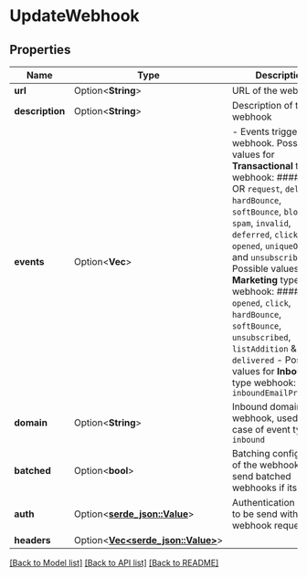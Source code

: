# UpdateWebhook

## Properties

Name | Type | Description | Notes
------------ | ------------- | ------------- | -------------
**url** | Option<**String**> | URL of the webhook | [optional]
**description** | Option<**String**> | Description of the webhook | [optional]
**events** | Option<**Vec<String>**> | - Events triggering the webhook. Possible values for **Transactional** type webhook: #### `sent` OR `request`, `delivered`, `hardBounce`, `softBounce`, `blocked`, `spam`, `invalid`, `deferred`, `click`, `opened`, `uniqueOpened` and `unsubscribed` - Possible values for **Marketing** type webhook: #### `spam`, `opened`, `click`, `hardBounce`, `softBounce`, `unsubscribed`, `listAddition` & `delivered` - Possible values for **Inbound** type webhook: #### `inboundEmailProcessed`  | [optional]
**domain** | Option<**String**> | Inbound domain of webhook, used in case of event type `inbound` | [optional]
**batched** | Option<**bool**> | Batching configuration of the webhook, we send batched webhooks if its true | [optional]
**auth** | Option<[**serde_json::Value**](.md)> | Authentication header to be send with the webhook requests | [optional]
**headers** | Option<[**Vec<serde_json::Value>**](serde_json::Value.md)> |  | [optional]

[[Back to Model list]](../README.md#documentation-for-models) [[Back to API list]](../README.md#documentation-for-api-endpoints) [[Back to README]](../README.md)


